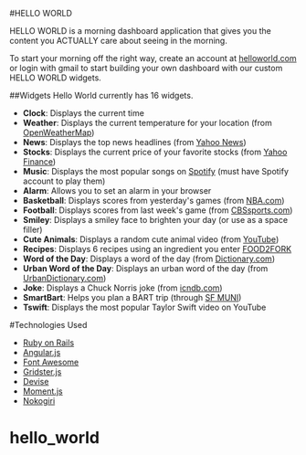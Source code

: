 #HELLO WORLD

HELLO WORLD is a morning dashboard application that gives you the content you ACTUALLY care about seeing in the morning.

To start your morning off the right way, create an account at [helloworld.com](http://hello-world-ftw.herokuapp.com/) or login with gmail to start building your own dashboard with our custom HELLO WORLD widgets.

##Widgets
Hello World currently has 16 widgets.

* **Clock**: Displays the current time
* **Weather**: Displays the current temperature for your location (from [OpenWeatherMap](http://openweathermap.org/api))
* **News**: Displays the top news headlines (from [Yahoo News](http://news.yahoo.com/))
* **Stocks**: Displays the current price of your favorite stocks (from [Yahoo Finance](http://finance.yahoo.com/q?s=API))
* **Music**: Displays the most popular songs on [Spotify](https://www.spotify.com/us/) (must have Spotify account to play them)
* **Alarm**: Allows you to set an alarm in your browser
* **Basketball**: Displays scores from yesterday's games (from [NBA.com](http://www.nba.com/))
* **Football**: Displays scores from last week's game (from [CBSsports.com](http://www.cbssports.com/))
* **Smiley**: Displays a smiley face to brighten your day (or use as a space filler)
* **Cute Animals**: Displays a random cute animal video (from [YouTube](https://www.youtube.com/))
* **Recipes**: Displays 6 recipes using an ingredient you enter [FOOD2FORK](http://food2fork.com/)
* **Word of the Day**: Displays a word of the day (from [Dictionary.com](http://dictionary.reference.com/))
* **Urban Word of the Day**: Displays an urban word of the day (from [UrbanDictionary.com](http://www.urbandictionary.com/))
* **Joke**: Displays a Chuck Norris joke (from [icndb.com](http://www.icndb.com/))
* **SmartBart**: Helps you plan a BART trip (through [SF MUNI](http://www.sfmta.com/))
* **Tswift**: Displays the most popular Taylor Swift video on YouTube


#Technologies Used

* [Ruby on Rails](http://rubyonrails.org/)
* [Angular.js](https://angularjs.org/)
* [Font Awesome](http://fortawesome.github.io/Font-Awesome/)
* [Gridster.js](http://gridster.net/)
* [Devise](https://github.com/plataformatec/devise)
* [Moment.js](http://momentjs.com/)
* [Nokogiri](https://github.com/sparklemotion/nokogiri)
# hello_world
